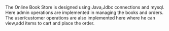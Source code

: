 The Online Book Store is designed using Java,Jdbc connections and mysql.
Here admin operations are implemented in managing the books and orders.
The user/customer operations are also implemented here where he can view,add items to cart and place the order. 

